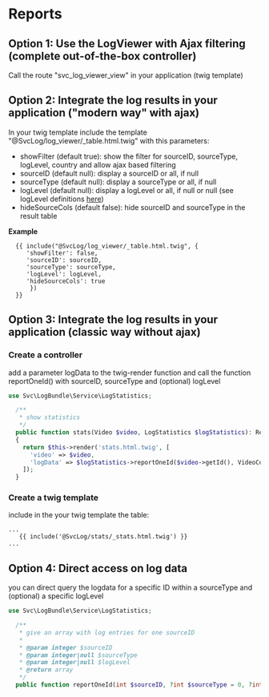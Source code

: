 # Reports

## Option 1: Use the LogViewer with Ajax filtering (complete out-of-the-box controller)

Call the route "svc_log_viewer_view" in your application (twig template)

## Option 2: Integrate the log results in your application ("modern way" with ajax)

In your twig template include the template "@SvcLog/log_viewer/_table.html.twig" with this parameters:
* showFilter (default true): show the filter for sourceID, sourceType, logLevel, country and allow ajax based filtering
* sourceID (default null): display a sourceID or all, if null
* sourceType (default null): display a sourceType or all, if null
* logLevel (default null): display a logLevel or all, if null or null (see logLevel definitions [here](usage.md))
* hideSourceCols (default false): hide sourceID and sourceType in the result table

**Example**

```twig
  {{ include("@SvcLog/log_viewer/_table.html.twig", {
     'showFilter': false, 
     'sourceID': sourceID, 
     'sourceType': sourceType, 
     'logLevel': logLevel, 
     'hideSourceCols': true
      }) 
  }}
```

## Option 3: Integrate the log results in your application (classic way without ajax)

### Create a controller

add a parameter logData to the twig-render function and call the function reportOneId() with sourceID, sourceType and (optional) logLevel

```php
use Svc\LogBundle\Service\LogStatistics;

  /**
   * show statistics
   */
  public function stats(Video $video, LogStatistics $logStatistics): Response
  {
    return $this->render('stats.html.twig', [
      'video' => $video,
      'logData' => $logStatistics->reportOneId($video->getId(), VideoController::OBJ_TYPE_VIDEO)
    ]);    
  }
  ```

### Create a twig template

include in the your twig template the table:

```twig
...
   {{ include('@SvcLog/stats/_stats.html.twig') }}
...
```

## Option 4: Direct access on log data

you can direct query the logdata for a specific ID within a sourceType and (optional) a specific logLevel

```php
use Svc\LogBundle\Service\LogStatistics;

  /**
   * give an array with log entries for one sourceID
   *
   * @param integer $sourceID
   * @param integer|null $sourceType
   * @param integer|null $logLevel
   * @return array
   */
  public function reportOneId(int $sourceID, ?int $sourceType = 0, ?int $logLevel = EventLog::LEVEL_DATA): array 
```
